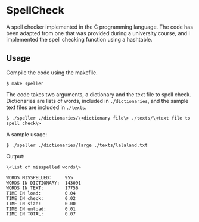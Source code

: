 # SpellCheck
A spell checker implemented in the C programming language. 
The code has been adapted from one that was provided during a university course, and I implemented the spell checking function using a hashtable.

## Usage
Compile the code using the makefile. 
```
$ make speller
```

The code takes two arguments, a dictionary and the text file to spell check. Dictionaries are lists of words, included in ```./dictionaries```, and the sample text files are included in ```./texts```. 
```
$ ./speller ./dictionaries/\<dictionary file\> ./texts/\<text file to spell check\>
```

A sample usage:
```
$ ./speller ./dictionaries/large ./texts/lalaland.txt
```

Output:
```
\<list of misspelled words\>

WORDS MISSPELLED:     955
WORDS IN DICTIONARY:  143091
WORDS IN TEXT:        17756
TIME IN load:         0.04
TIME IN check:        0.02
TIME IN size:         0.00
TIME IN unload:       0.01
TIME IN TOTAL:        0.07
```

